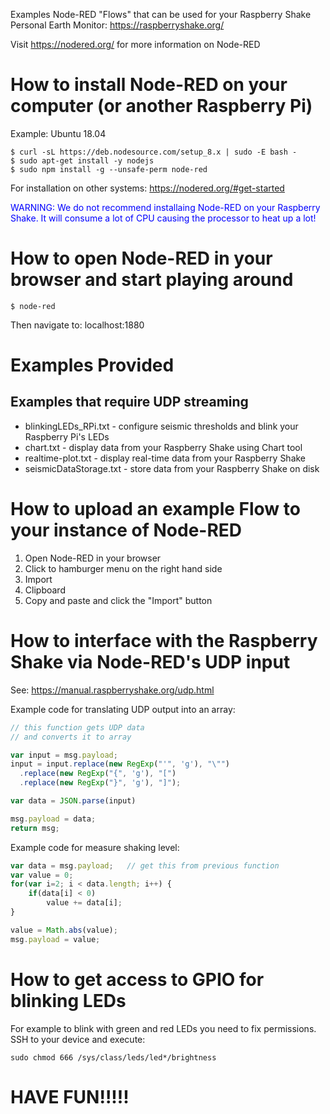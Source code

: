 Examples Node-RED "Flows" that can be used for your Raspberry Shake Personal Earth Monitor: https://raspberryshake.org/

Visit https://nodered.org/ for more information on Node-RED


# How to install Node-RED on your computer (or another Raspberry Pi)

Example: Ubuntu 18.04

	$ curl -sL https://deb.nodesource.com/setup_8.x | sudo -E bash -
	$ sudo apt-get install -y nodejs
	$ sudo npm install -g --unsafe-perm node-red

For installation on other systems: https://nodered.org/#get-started

<span style="color:blue">WARNING: We do not recommend installaing Node-RED on your Raspberry Shake. It will consume a lot of CPU causing the processor to heat up a lot!</span>


# How to open Node-RED in your browser and start playing around

	$ node-red

Then navigate to: localhost:1880

# Examples Provided
## Examples that require UDP streaming
- blinkingLEDs_RPi.txt - configure seismic thresholds and blink your Raspberry Pi's LEDs
- chart.txt - display data from your Raspberry Shake using Chart tool
- realtime-plot.txt - display real-time data from your Raspberry Shake
- seismicDataStorage.txt - store data from your Raspberry Shake on disk


# How to upload an example Flow to your instance of Node-RED

1. Open Node-RED in your browser
2. Click to hamburger menu on the right hand side
3. Import
4. Clipboard
5. Copy and paste and click the "Import" button



# How to interface with the Raspberry Shake via Node-RED's UDP input

See: https://manual.raspberryshake.org/udp.html

Example code for translating UDP output into an array:

```javascript
// this function gets UDP data
// and converts it to array

var input = msg.payload;
input = input.replace(new RegExp("'", 'g'), "\"")
  .replace(new RegExp("{", 'g'), "[")
  .replace(new RegExp("}", 'g'), "]");

var data = JSON.parse(input)

msg.payload = data;
return msg;
```

Example code for measure shaking level:
```javascript
var data = msg.payload;   // get this from previous function
var value = 0;
for(var i=2; i < data.length; i++) {
    if(data[i] < 0)
        value += data[i];
}

value = Math.abs(value);
msg.payload = value;
```

# How to get access to GPIO for blinking LEDs
For example to blink with green and red LEDs you need to fix permissions.
SSH to your device and execute:
```
sudo chmod 666 /sys/class/leds/led*/brightness
```

# HAVE FUN!!!!!







